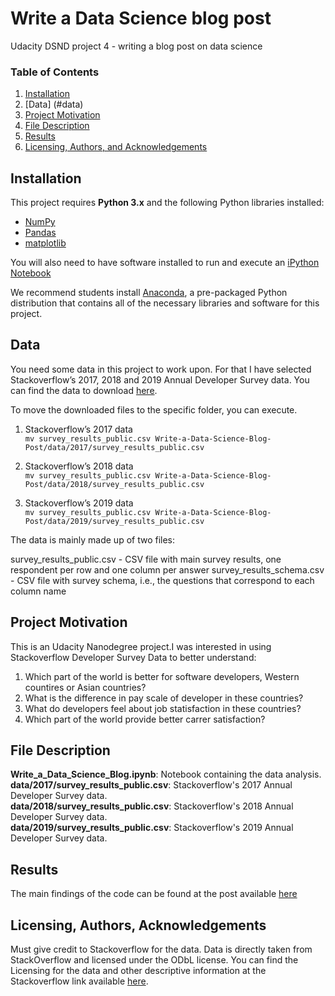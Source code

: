 # Write a Data Science blog post
Udacity DSND project 4 - writing a blog post on data science

### Table of Contents

1. [Installation](#installation)
2. [Data]  (#data)
3. [Project Motivation](#motivation)
4. [File Description](#files)
5. [Results](#results)
6. [Licensing, Authors, and Acknowledgements](#licensing)


## Installation <a name="installation"></a>

This project requires **Python 3.x** and the following Python libraries installed:

- [NumPy](http://www.numpy.org/)
- [Pandas](http://pandas.pydata.org)
- [matplotlib](http://matplotlib.org/)

You will also need to have software installed to run and execute an [iPython Notebook](http://ipython.org/notebook.html)

We recommend students install [Anaconda](https://www.continuum.io/downloads), a pre-packaged Python distribution that contains all of the necessary libraries and software for this project. 


## Data <a name="data"></a>

You need some data in this project to work upon. For that I have selected Stackoverflow’s 2017, 2018 and 2019 Annual Developer Survey data. You can find the data to download [here](https://insights.stackoverflow.com/survey). </br>

To move the downloaded files to the specific folder, you can execute. </br>

1. Stackoverflow’s 2017 data </br>
` mv survey_results_public.csv Write-a-Data-Science-Blog-Post/data/2017/survey_results_public.csv `</br>

2. Stackoverflow’s 2018 data </br>
` mv survey_results_public.csv Write-a-Data-Science-Blog-Post/data/2018/survey_results_public.csv `</br>

3. Stackoverflow’s 2019 data </br>
` mv survey_results_public.csv Write-a-Data-Science-Blog-Post/data/2019/survey_results_public.csv `</br>

The data is mainly made up of two files:

survey_results_public.csv - CSV file with main survey results, one respondent per row and one column per answer
survey_results_schema.csv - CSV file with survey schema, i.e., the questions that correspond to each column name



## Project Motivation <a name="motivation"></a>

This is an Udacity Nanodegree project.I was interested in using Stackoverflow Developer Survey Data to better understand:</br>
1. Which part of the world is better for software developers, Western countires or Asian countries? </br>
2. What is the difference in pay scale of developer in these countries? </br>
3. What do developers feel about job statisfaction in these countries? </br>
4. Which part of the world provide better carrer satisfaction? </br>



## File Description <a name="files"></a>

**Write_a_Data_Science_Blog.ipynb**: Notebook containing the data analysis. </br>
**data/2017/survey_results_public.csv**: Stackoverflow's 2017 Annual Developer Survey data. </br>
**data/2018/survey_results_public.csv**: Stackoverflow's 2018 Annual Developer Survey data. </br>
**data/2019/survey_results_public.csv**: Stackoverflow's 2019 Annual Developer Survey data. </br>



## Results <a name="results"></a>
The main findings of the code can be found at the post available [here]()




## Licensing, Authors, Acknowledgements<a name="licensing"></a>
Must give credit to Stackoverflow for the data. Data is directly taken from StackOverflow and licensed under the ODbL license. You can find the Licensing for the data and other descriptive information at the Stackoverflow link available [here](https://insights.stackoverflow.com/survey).
